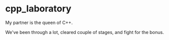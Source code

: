 # cpp_laboratory

My partner is the queen of C++. 

We've been through a lot, cleared couple of stages, and fight for the bonus.
